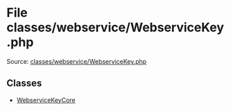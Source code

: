 File classes/webservice/WebserviceKey.php
=========

Source: [classes/webservice/WebserviceKey.php](https://github.com/PrestaShop/PrestaShop/blob/1.5.4.1/classes/webservice/WebserviceKey.php)


Classes
-------

* [WebserviceKeyCore](class.WebserviceKeyCore.md)


